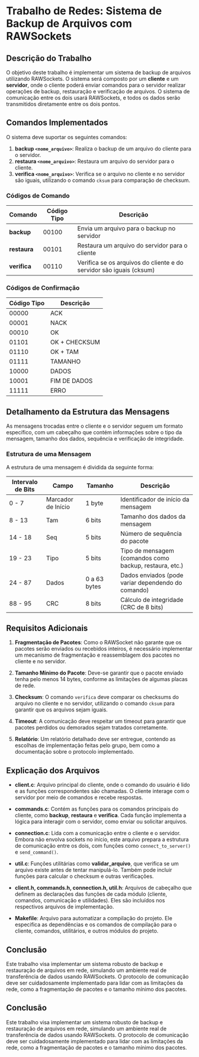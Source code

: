 
# Trabalho de Redes: Sistema de Backup de Arquivos com RAWSockets

## Descrição do Trabalho

O objetivo deste trabalho é implementar um sistema de backup de arquivos utilizando RAWSockets. O sistema será composto por um **cliente** e um **servidor**, onde o cliente poderá enviar comandos para o servidor realizar operações de backup, restauração e verificação de arquivos. O sistema de comunicação entre os dois usará RAWSockets, e todos os dados serão transmitidos diretamente entre os dois pontos.

## Comandos Implementados

O sistema deve suportar os seguintes comandos:

1. **backup `<nome_arquivo>`**: Realiza o backup de um arquivo do cliente para o servidor.
2. **restaura `<nome_arquivo>`**: Restaura um arquivo do servidor para o cliente.
3. **verifica `<nome_arquivo>`**: Verifica se o arquivo no cliente e no servidor são iguais, utilizando o comando `cksum` para comparação de checksum.

### Códigos de Comando

| **Comando**  | **Código Tipo** | **Descrição**                                 |
|--------------|-----------------|-----------------------------------------------|
| **backup**   | 00100           | Envia um arquivo para o backup no servidor    |
| **restaura** | 00101           | Restaura um arquivo do servidor para o cliente|
| **verifica** | 00110           | Verifica se os arquivos do cliente e do servidor são iguais (cksum) |

### Códigos de Confirmação

| **Código Tipo** | **Descrição**                                 |
|-----------------|-----------------------------------------------|
| 00000           | ACK                                           |
| 00001           | NACK                                          |
| 00010           | OK                                            |
| 01101           | OK + CHECKSUM                                 |
| 01110           | OK + TAM                                      |
| 01111           | TAMANHO                                       |
| 10000           | DADOS                                         |
| 10001           | FIM DE DADOS                                  |
| 11111           | ERRO                                          |

## Detalhamento da Estrutura das Mensagens

As mensagens trocadas entre o cliente e o servidor seguem um formato específico, com um cabeçalho que contém informações sobre o tipo da mensagem, tamanho dos dados, sequência e verificação de integridade.

### Estrutura de uma Mensagem

A estrutura de uma mensagem é dividida da seguinte forma:

| **Intervalo de Bits** | **Campo**           | **Tamanho**  | **Descrição**                                |
|-----------------------|---------------------|--------------|----------------------------------------------|
| 0 - 7                 | Marcador de Início  | 1 byte       | Identificador de início da mensagem          |
| 8 - 13                | Tam                 | 6 bits       | Tamanho dos dados da mensagem                |
| 14 - 18               | Seq                 | 5 bits       | Número de sequência do pacote                |
| 19 - 23               | Tipo                | 5 bits       | Tipo de mensagem (comandos como backup, restaura, etc.) |
| 24 - 87               | Dados               | 0 a 63 bytes | Dados enviados (pode variar dependendo do comando) |
| 88 - 95               | CRC                 | 8 bits       | Cálculo de integridade (CRC de 8 bits)       |

## Requisitos Adicionais

1. **Fragmentação de Pacotes**: Como o RAWSocket não garante que os pacotes serão enviados ou recebidos inteiros, é necessário implementar um mecanismo de fragmentação e reassemblagem dos pacotes no cliente e no servidor.
   
2. **Tamanho Mínimo do Pacote**: Deve-se garantir que o pacote enviado tenha pelo menos 14 bytes, conforme as limitações de algumas placas de rede.

3. **Checksum**: O comando `verifica` deve comparar os checksums do arquivo no cliente e no servidor, utilizando o comando `cksum` para garantir que os arquivos sejam iguais.

4. **Timeout**: A comunicação deve respeitar um timeout para garantir que pacotes perdidos ou demorados sejam tratados corretamente.

5. **Relatório**: Um relatório detalhado deve ser entregue, contendo as escolhas de implementação feitas pelo grupo, bem como a documentação sobre o protocolo implementado.

## Explicação dos Arquivos

- **client.c**: Arquivo principal do cliente, onde o comando do usuário é lido e as funções correspondentes são chamadas. O cliente interage com o servidor por meio de comandos e recebe respostas.

- **commands.c**: Contém as funções para os comandos principais do cliente, como **backup**, **restaura** e **verifica**. Cada função implementa a lógica para interagir com o servidor, como enviar ou solicitar arquivos.

- **connection.c**: Lida com a comunicação entre o cliente e o servidor. Embora não envolva sockets no início, este arquivo prepara a estrutura de comunicação entre os dois, com funções como `connect_to_server()` e `send_command()`.

- **util.c**: Funções utilitárias como **validar_arquivo**, que verifica se um arquivo existe antes de tentar manipulá-lo. Também pode incluir funções para calcular o checksum e outras verificações.

- **client.h, commands.h, connection.h, util.h**: Arquivos de cabeçalho que definem as declarações das funções de cada módulo (cliente, comandos, comunicação e utilidades). Eles são incluídos nos respectivos arquivos de implementação.

- **Makefile**: Arquivo para automatizar a compilação do projeto. Ele especifica as dependências e os comandos de compilação para o cliente, comandos, utilitários, e outros módulos do projeto.

## Conclusão

Este trabalho visa implementar um sistema robusto de backup e restauração de arquivos em rede, simulando um ambiente real de transferência de dados usando RAWSockets. O protocolo de comunicação deve ser cuidadosamente implementado para lidar com as limitações da rede, como a fragmentação de pacotes e o tamanho mínimo dos pacotes.


## Conclusão

Este trabalho visa implementar um sistema robusto de backup e restauração de arquivos em rede, simulando um ambiente real de transferência de dados usando RAWSockets. O protocolo de comunicação deve ser cuidadosamente implementado para lidar com as limitações da rede, como a fragmentação de pacotes e o tamanho mínimo dos pacotes.